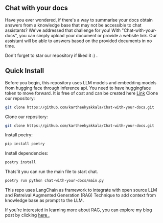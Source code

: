 ## Chat with your docs

Have you ever wondered, if there's a way to summarise your docs obtain answers from a knowledge base that may not be accessible to chat assistants? We've addressed that challenge for you! With "Chat-with-your-docs", you can simply upload your document or provide a website link. Our assistant will be able to answers based on the provided documents in no time. 

Don't forget to star our repository if liked it :) .

## Quick Install

Before you begin, this repository uses LLM models and embedding models from hugging face through inference api. You need to have huggingface token to move forward. It is free of cost and can be created here [Link](https://huggingface.co/settings/tokens)
Clone our repository:
```bash
git clone https://github.com/kartheekyakkala/Chat-with-your-docs.git
```

Clone our repository:
```bash
git clone https://github.com/kartheekyakkala/Chat-with-your-docs.git
```

Install poetry:
```bash
pip install poetry
```

Install dependencies:
```bash
poetry install
```
Thats'it you can run the main file to start chat.
```bash
poetry run python chat-with-your-docs/main.py
```

This repo uses LangChain as framework to integrate with open source LLM and Retreival Augmented Generation (RAG) Technique to add context from knowledge base as prompt to the LLM.

If you're interested in learning more about RAG, you can explore my blog post by clicking [here .](https://medium.com/@yakkalakartheek/retrieval-augmented-generation-rag-using-open-source-llms-805184b0fe58)

